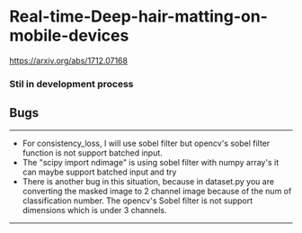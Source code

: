 # Real-time-Deep-hair-matting-on-mobile-devices
https://arxiv.org/abs/1712.07168


**<h3>Stil in development process</h3>**


## Bugs
-----------
* For consistency_loss, I will use sobel filter but opencv's sobel filter function is not support batched input.
* The "scipy import ndimage" is using sobel filter with numpy array's it can maybe support batched input and try
* There is another bug in this situation, because in dataset.py you are converting the masked image to 2 channel image because of the num of classification number. The opencv's Sobel filter is not support dimensions which is under 3 channels. 
-----------